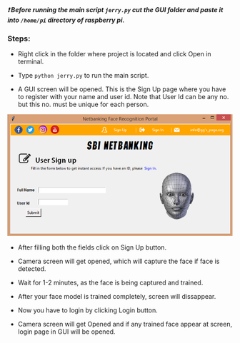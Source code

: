 ##### :heavy_exclamation_mark: Before running the main script `jerry.py` cut the GUI folder and paste it into `/home/pi` directory of raspberry pi. #####


### Steps: ###

* Right click in the folder where project is located and click Open in terminal.

* Type `python jerry.py` to run the main script.

* A GUI screen will be opened. This is the Sign Up page where you have to register with your name and user id. Note that User Id can be any no. but this no. must be unique for each person.

![Screenshot](/GUI/GUI_img.png)

* After filling both the fields click on Sign Up button.

* Camera screen will get opened, which will capture the face if face is detected.

* Wait for 1-2 minutes, as the face is being captured and trained.

* After your face model is trained completely, screen will dissappear.

* Now you have to login by clicking Login button. 

* Camera screen will get Opened and if any trained face appear at screen, login page in GUI will be opened.
 

